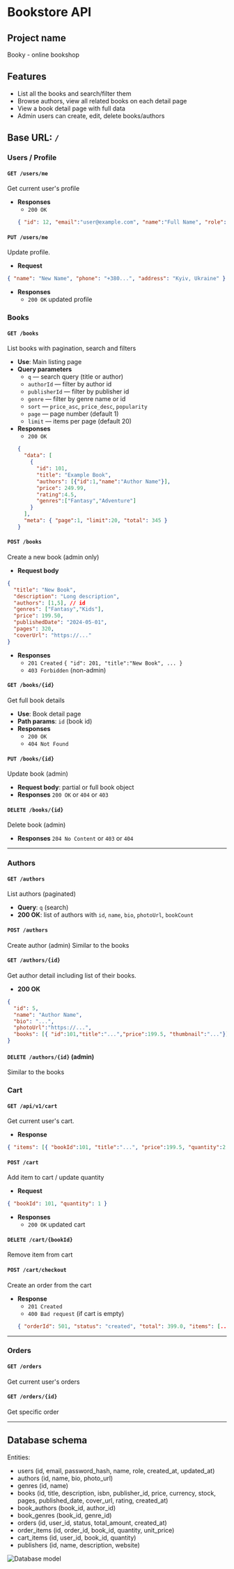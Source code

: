 # Bookstore API

## Project name
Booky - online bookshop

## Features
- List all the books and search/filter them
- Browse authors, view all related books on each detail page
- View a book detail page with full data
- Admin users can create, edit, delete books/authors

## Base URL: `/`

### Users / Profile

#### `GET /users/me`
Get current user's profile
- **Responses**
  - `200 OK`
  ```json
  { "id": 12, "email":"user@example.com", "name":"Full Name", "role":"user" }
  ```

#### `PUT /users/me`
Update profile.
- **Request**
```json
{ "name": "New Name", "phone": "+380...", "address": "Kyiv, Ukraine" }
```
- **Responses**
  - `200 OK` updated profile

### Books

#### `GET /books`
List books with pagination, search and filters
- **Use**: Main listing page
- **Query parameters**
  - `q` — search query (title or author)
  - `authorId` — filter by author id
  - `publisherId` — filter by publisher id
  - `genre` — filter by genre name or id
  - `sort` — `price_asc`, `price_desc`, `popularity`
  - `page` — page number (default 1)
  - `limit` — items per page (default 20)
- **Responses**
  - `200 OK`
  ```json
  {
    "data": [
      {
        "id": 101,
        "title": "Example Book",
        "authors": [{"id":1,"name":"Author Name"}],
        "price": 249.99,
        "rating":4.5,
        "genres":["Fantasy","Adventure"]
      }
    ],
    "meta": { "page":1, "limit":20, "total": 345 }
  }
  ```

#### `POST /books`
Create a new book (admin only)
- **Request body**
```json
{
  "title": "New Book",
  "description": "Long description",
  "authors": [1,5], // id
  "genres": ["Fantasy","Kids"],
  "price": 199.50,
  "publishedDate": "2024-05-01",
  "pages": 320,
  "coverUrl": "https://..."
}
```
- **Responses**
  - `201 Created` `{ "id": 201, "title":"New Book", ... }`
  - `403 Forbidden` (non-admin)

#### `GET /books/{id}`
Get full book details
- **Use**: Book detail page
- **Path params**: `id` (book id)
- **Responses**
  - `200 OK`
  - `404 Not Found`

#### `PUT /books/{id}`
Update book (admin)
- **Request body**: partial or full book object
- **Responses** `200 OK` or `404` or `403`

#### `DELETE /books/{id}`
Delete book (admin)
- **Responses** `204 No Content` or `403` or `404`

---
### Authors

#### `GET /authors`
List authors (paginated)
- **Query**: `q` (search)
- **200 OK**: list of authors with `id`, `name`, `bio`, `photoUrl`, `bookCount`

#### `POST /authors`
Create author (admin)
Similar to the books

#### `GET /authors/{id}`
Get author detail including list of their books.
- **200 OK**
```json
{
  "id": 5,
  "name": "Author Name",
  "bio": "...",
  "photoUrl":"https://...",
  "books": [{ "id":101,"title":"...","price":199.5, "thumbnail":"..."}]
}
```

#### `DELETE /authors/{id}` (admin)
Similar to the books 

### Cart

#### `GET /api/v1/cart`
Get current user's cart.
- **Response**
```json
{ "items": [{ "bookId":101, "title":"...", "price":199.5, "quantity":2 }], "total": 399.0 }
```

#### `POST /cart`
Add item to cart / update quantity
- **Request**
```json
{ "bookId": 101, "quantity": 1 }
```
- **Responses**
  - `200 OK` updated cart

#### `DELETE /cart/{bookId}`
Remove item from cart

#### `POST /cart/checkout`
Create an order from the cart 
- **Response**
  - `201 Created` 
  - `400 Bad request` (if cart is empty)
  ```json
  { "orderId": 501, "status": "created", "total": 399.0, "items": [...] }
  ```
---

### Orders

#### `GET /orders`
Get current user's orders
#### `GET /orders/{id}`
Get specific order

---

## Database schema

Entities:
- users (id, email, password_hash, name, role, created_at, updated_at)
- authors (id, name, bio, photo_url)
- genres (id, name)
- books (id, title, description, isbn, publisher_id, price, currency, stock, pages, published_date, cover_url, rating, created_at)
- book_authors (book_id, author_id)
- book_genres (book_id, genre_id)
- orders (id, user_id, status, total_amount, created_at)
- order_items (id, order_id, book_id, quantity, unit_price)
- cart_items (id, user_id, book_id, quantity)
- publishers (id, name, description, website)

![Database model](ER-model.png)